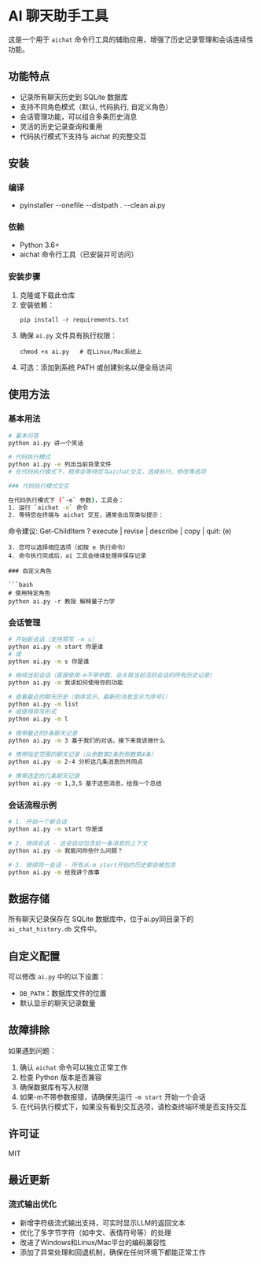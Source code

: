 # AI 聊天助手工具

这是一个用于 `aichat` 命令行工具的辅助应用，增强了历史记录管理和会话连续性功能。

## 功能特点

- 记录所有聊天历史到 SQLite 数据库
- 支持不同角色模式（默认, 代码执行, 自定义角色）
- 会话管理功能，可以组合多条历史消息
- 灵活的历史记录查询和重用
- 代码执行模式下支持与 aichat 的完整交互

## 安装

### 编译

- pyinstaller --onefile --distpath . --clean ai.py

### 依赖

- Python 3.6+
- aichat 命令行工具（已安装并可访问）

### 安装步骤

1. 克隆或下载此仓库
2. 安装依赖：
   ```
   pip install -r requirements.txt
   ```
3. 确保 `ai.py` 文件具有执行权限：
   ```
   chmod +x ai.py   # 在Linux/Mac系统上
   ```
4. 可选：添加到系统 PATH 或创建别名以便全局访问

## 使用方法

### 基本用法

```bash
# 基本问答
python ai.py 讲一个笑话

# 代码执行模式
python ai.py -e 列出当前目录文件
# 在代码执行模式下，程序会等待您与aichat交互，选择执行、修改等选项

### 代码执行模式交互

在代码执行模式下 (`-e` 参数)，工具会：
1. 运行 `aichat -e` 命令
2. 等待您在终端与 aichat 交互，通常会出现类似提示：
   ```
   命令建议: Get-ChildItem
   ? execute | revise | describe | copy | quit: (e)
   ```
3. 您可以选择相应选项（如按 e 执行命令）
4. 命令执行完成后，ai 工具会继续处理并保存记录

### 自定义角色

```bash
# 使用特定角色
python ai.py -r 教授 解释量子力学
```

### 会话管理

```bash
# 开始新会话（支持简写 -m s）
python ai.py -m start 你是谁
# 或
python ai.py -m s 你是谁

# 继续当前会话（直接使用-m不带参数，会关联当前活跃会话的所有历史记录）
python ai.py -m 我该如何使用你的功能

# 查看最近的聊天历史（倒序显示，最新的消息显示为序号1）
python ai.py -m list
# 或使用简写形式
python ai.py -m l

# 携带最近的3条聊天记录
python ai.py -m 3 基于我们的对话，接下来我该做什么

# 携带指定范围的聊天记录（从倒数第2条到倒数第4条）
python ai.py -m 2-4 分析这几条消息的共同点

# 携带选定的几条聊天记录
python ai.py -m 1,3,5 基于这些消息，给我一个总结
```

### 会话流程示例

```bash
# 1. 开始一个新会话
python ai.py -m start 你是谁

# 2. 继续会话 - 这会自动包含前一条消息的上下文
python ai.py -m 我能问你些什么问题？

# 3. 继续同一会话 - 所有从-m start开始的历史都会被包含
python ai.py -m 给我讲个故事
```

## 数据存储

所有聊天记录保存在 SQLite 数据库中，位于ai.py同目录下的 `ai_chat_history.db` 文件中。

## 自定义配置

可以修改 `ai.py` 中的以下设置：
- `DB_PATH`：数据库文件的位置
- 默认显示的聊天记录数量

## 故障排除

如果遇到问题：
1. 确认 `aichat` 命令可以独立正常工作
2. 检查 Python 版本是否兼容
3. 确保数据库有写入权限
4. 如果-m不带参数报错，请确保先运行 `-m start` 开始一个会话
5. 在代码执行模式下，如果没有看到交互选项，请检查终端环境是否支持交互

## 许可证

MIT 

## 最近更新

### 流式输出优化
- 新增字符级流式输出支持，可实时显示LLM的返回文本
- 优化了多字节字符（如中文、表情符号等）的处理
- 改进了Windows和Linux/Mac平台的编码兼容性
- 添加了异常处理和回退机制，确保在任何环境下都能正常工作 